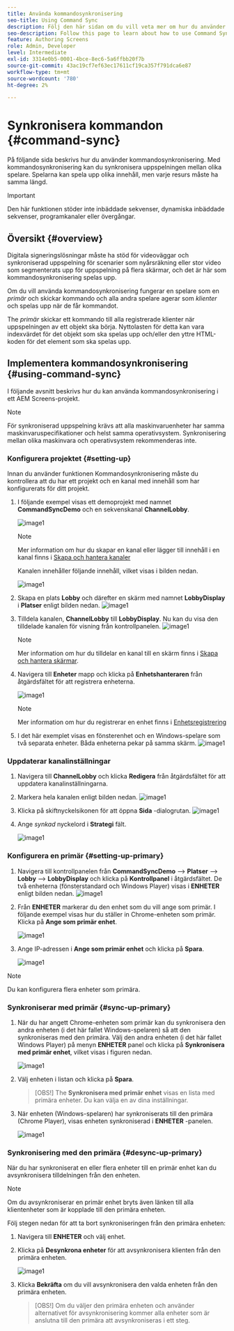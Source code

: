 ```yaml
---
title: Använda kommandosynkronisering
seo-title: Using Command Sync
description: Följ den här sidan om du vill veta mer om hur du använder kommandosynkronisering.
seo-description: Follow this page to learn about how to use Command Sync.
feature: Authoring Screens
role: Admin, Developer
level: Intermediate
exl-id: 3314e0b5-0001-4bce-8ec6-5a6ffbb20f7b
source-git-commit: 43ac19cf7ef63ec17611cf19ca357f791dca6e87
workflow-type: tm+mt
source-wordcount: '780'
ht-degree: 2%

---
```


# Synkronisera kommandon {#command-sync}

På följande sida beskrivs hur du använder kommandosynkronisering. Med kommandosynkronisering kan du synkronisera uppspelningen mellan olika spelare. Spelarna kan spela upp olika innehåll, men varje resurs måste ha samma längd.

>[!IMPORTANT]
>
>Den här funktionen stöder inte inbäddade sekvenser, dynamiska inbäddade sekvenser, programkanaler eller övergångar.

## Översikt {#overview}

Digitala signeringslösningar måste ha stöd för videoväggar och synkroniserad uppspelning för scenarier som nyårsräkning eller stor video som segmenterats upp för uppspelning på flera skärmar, och det är här som kommandosynkronisering spelas upp.

Om du vill använda kommandosynkronisering fungerar en spelare som en *primär* och skickar kommando och alla andra spelare agerar som *klienter* och spelas upp när de får kommandot.

The *primär* skickar ett kommando till alla registrerade klienter när uppspelningen av ett objekt ska börja. Nyttolasten för detta kan vara indexvärdet för det objekt som ska spelas upp och/eller den yttre HTML-koden för det element som ska spelas upp.

## Implementera kommandosynkronisering {#using-command-sync}

I följande avsnitt beskrivs hur du kan använda kommandosynkronisering i ett AEM Screens-projekt.

>[!NOTE]
>
>För synkroniserad uppspelning krävs att alla maskinvaruenheter har samma maskinvaruspecifikationer och helst samma operativsystem. Synkronisering mellan olika maskinvara och operativsystem rekommenderas inte.

### Konfigurera projektet {#setting-up}

Innan du använder funktionen Kommandosynkronisering måste du kontrollera att du har ett projekt och en kanal med innehåll som har konfigurerats för ditt projekt.

1. I följande exempel visas ett demoprojekt med namnet **CommandSyncDemo** och en sekvenskanal **ChannelLobby**.

   ![image1](assets/command-sync/command-sync1-1.png)

   >[!NOTE]
   >
   >Mer information om hur du skapar en kanal eller lägger till innehåll i en kanal finns i [Skapa och hantera kanaler](/help/user-guide/managing-channels.md)

   Kanalen innehåller följande innehåll, vilket visas i bilden nedan.

   ![image1](assets/command-sync/command-sync2-1.png)

1. Skapa en plats **Lobby** och därefter en skärm med namnet **LobbyDisplay** i **Platser** enligt bilden nedan.
   ![image1](assets/command-sync/command-sync3-1.png)

1. Tilldela kanalen, **ChannelLobby** till **LobbyDisplay**. Nu kan du visa den tilldelade kanalen för visning från kontrollpanelen.
   ![image1](assets/command-sync/command-sync4-1.png)

   >[!NOTE]
   >
   >Mer information om hur du tilldelar en kanal till en skärm finns i [Skapa och hantera skärmar](/help/user-guide/managing-displays.md).

1. Navigera till **Enheter** mapp och klicka på **Enhetshanteraren** från åtgärdsfältet för att registrera enheterna.

   ![image1](assets/command-sync5.png)

   >[!NOTE]
   >
   >Mer information om hur du registrerar en enhet finns i [Enhetsregistrering](/help/user-guide/device-registration.md)

1. I det här exemplet visas en fönsterenhet och en Windows-spelare som två separata enheter. Båda enheterna pekar på samma skärm.
   ![image1](assets/command-sync6.png)

### Uppdaterar kanalinställningar

1. Navigera till **ChannelLobby** och klicka **Redigera** från åtgärdsfältet för att uppdatera kanalinställningarna.

1. Markera hela kanalen enligt bilden nedan.
   ![image1](assets/command-sync/command-sync7-1.png)

1. Klicka på skiftnyckelsikonen för att öppna **Sida** -dialogrutan.
   ![image1](assets/command-sync/command-sync8-1.png)

1. Ange *synkad* nyckelord i **Strategi** fält.

   ![image1](assets/command-sync/command-sync9-1.png)


### Konfigurera en primär {#setting-up-primary}

1. Navigera till kontrollpanelen från **CommandSyncDemo** —> **Platser**  —> **Lobby** —> **LobbyDisplay** och klicka på **Kontrollpanel** i åtgärdsfältet.
De två enheterna (fönsterstandard och Windows Player) visas i **ENHETER** enligt bilden nedan.
   ![image1](assets/command-sync/command-sync10-1.png)

1. Från **ENHETER** markerar du den enhet som du vill ange som primär. I följande exempel visas hur du ställer in Chrome-enheten som primär. Klicka på **Ange som primär enhet**.

   ![image1](assets/command-sync/command-sync11-1.png)

1. Ange IP-adressen i **Ange som primär enhet** och klicka på **Spara**.

   ![image1](assets/command-sync/command-sync12-1.png)

>[!NOTE]
>
>Du kan konfigurera flera enheter som primära.

### Synkroniserar med primär {#sync-up-primary}

1. När du har angett Chrome-enheten som primär kan du synkronisera den andra enheten (i det här fallet Windows-spelaren) så att den synkroniseras med den primära.
Välj den andra enheten (i det här fallet Windows Player) på menyn **ENHETER** panel och klicka på **Synkronisera med primär enhet**, vilket visas i figuren nedan.

   ![image1](assets/command-sync/command-sync13-1.png)

1. Välj enheten i listan och klicka på **Spara**.

   >[OBS!]
   > The **Synkronisera med primär enhet** visas en lista med primära enheter. Du kan välja en av dina inställningar.

1. När enheten (Windows-spelaren) har synkroniserats till den primära (Chrome Player), visas enheten synkroniserad i **ENHETER** -panelen.

   ![image1](assets/command-sync/command-sync14-1.png)

### Synkronisering med den primära {#desync-up-primary}

När du har synkroniserat en eller flera enheter till en primär enhet kan du avsynkronisera tilldelningen från den enheten.

>[!NOTE]
>
>Om du avsynkroniserar en primär enhet bryts även länken till alla klientenheter som är kopplade till den primära enheten.

Följ stegen nedan för att ta bort synkroniseringen från den primära enheten:

1. Navigera till **ENHETER** och välj enhet.

1. Klicka på **Desynkrona enheter** för att avsynkronisera klienten från den primära enheten.

   ![image1](assets/command-sync/command-sync15-1.png)

1. Klicka **Bekräfta** om du vill avsynkronisera den valda enheten från den primära enheten.

   >[OBS!]
   > Om du väljer den primära enheten och använder alternativet för avsynkronisering kommer alla enheter som är anslutna till den primära att avsynkroniseras i ett steg.
